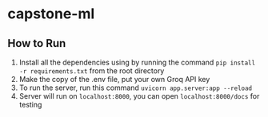 # capstone-ml

## How to Run
1. Install all the dependencies using by running the command `pip install -r requirements.txt` from the root directory
2. Make the copy of the .env file, put your own Groq API key
3. To run the server, run this command `uvicorn app.server:app --reload`
4. Server will run on `localhost:8000`, you can open `localhost:8000/docs` for testing